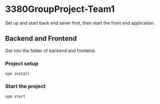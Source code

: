 # 3380GroupProject-Team1

Set up and start back end sever first, then start the front end application.

## Backend and Frontend
Get into the folder of backend and frontend.
### Project setup
```
npm install
```

### Start the project
```
npm start
```